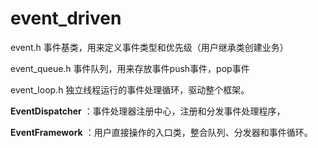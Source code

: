 # event_driven

event.h 事件基类，用来定义事件类型和优先级（用户继承类创建业务）

event_queue.h 事件队列，用来存放事件push事件，pop事件

event_loop.h 独立线程运行的事件处理循环，驱动整个框架。

**EventDispatcher** ：事件处理器注册中心，注册和分发事件处理程序，

**EventFramework** ：用户直接操作的入口类，整合队列、分发器和事件循环。
